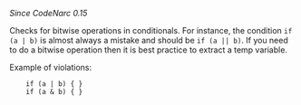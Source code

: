 *Since CodeNarc 0.15*

Checks for bitwise operations in conditionals. For instance, the
condition `if (a | b)` is almost always a mistake and should be
`if (a || b)`. If you need to do a bitwise operation then it is best
practice to extract a temp variable.

Example of violations:

        if (a | b) { }
        if (a & b) { }
